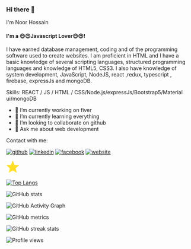 ### Hi there 👋

I'm Noor Hossain
#### I'm a 😍😍Javascript Lover😍😍!
I have earned database management, coding and of the programming software used to create websites. I am proficient in HTML and I have a basic knowledge of several scripting languages, structured programming languages and knowledge of HTML5, CSS3. I also have knowledge of system development, JavaScript, NodeJS, react ,redux, typescript , firebase, expressJs and mongoDB.

Skills: REACT / JS / HTML / CSS/Node.js/expressJs/Bootstrap5/Material ui/mongoDB

- 🔭 I’m currently working on fiver 
- 🌱 I’m currently learning everything 
- 👯 I’m looking to collaborate on github 
- 💬 Ask me about web development 

Contact with me:


[<img src='https://cdn.jsdelivr.net/npm/simple-icons@3.0.1/icons/github.svg' alt='github' height='30'>](https://github.com/noorhossain809)  [<img src='https://cdn.jsdelivr.net/npm/simple-icons@3.0.1/icons/linkedin.svg' alt='linkedin' height='30' backgroundColor='red'>](https://www.linkedin.com/in/https://www.linkedin.com/in/noor-hossain-172175211//)  [<img src='https://cdn.jsdelivr.net/npm/simple-icons@3.0.1/icons/facebook.svg' alt='facebook' height='30'>](https://www.facebook.com/https://www.facebook.com/noor.hosain.3745)  [<img src='https://cdn.jsdelivr.net/npm/simple-icons@3.0.1/icons/icloud.svg' alt='website' height='30'>](https://my-portfolio-project-fdafe.web.app/)  

<a href='https://stars.github.com/'><img src='https://raw.githubusercontent.com/acervenky/animated-github-badges/master/assets/starbadge.gif' width='35' height='35'></a> 



[![Top Langs](https://github-readme-stats.vercel.app/api/top-langs/?username=noorhossain809)](https://github.com/anuraghazra/github-readme-stats)

![GitHub stats](https://github-readme-stats.vercel.app/api?username=noorhossain809&show_icons=true&count_private=true)  

![GitHub Activity Graph](https://activity-graph.herokuapp.com/graph?username=noorhossain809)  

![GitHub metrics](https://metrics.lecoq.io/noorhossain809)  

![GitHub streak stats](https://github-readme-streak-stats.herokuapp.com/?user=noorhossain809)  

![Profile views](https://gpvc.arturio.dev/noorhossain809)  
